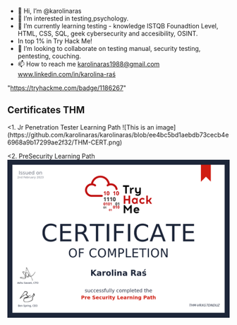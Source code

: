 - 👋 Hi, I’m @karolinaras
- 👀 I’m interested in testing,psychology.
- 🌱 I’m currently learning testing - knowledge ISTQB Founadtion Level, HTML, CSS, SQL, geek cybersecurity and accesibility, OSINT. 
- In top 1% in Try Hack Me!
- 💞️ I’m looking to collaborate on testing manual, security testing, pentesting, couching.
- 📫 How to reach me karolinaras1988@gmail.com
www.linkedin.com/in/karolina-raś

<!---
karolinaras/karolinaras is a ✨ special ✨ repository because its `README.md` (this file) appears on your GitHub profile.
You can click the Preview link to take a look at your changes.
--->
"https://tryhackme.com/badge/1186267"

<h2>Certificates THM</h2>
<1. Jr Penetration Tester Learning Path
![This is an image](https://github.com/karolinaras/karolinaras/blob/ee4bc5bd1aebdb73cecb4e6968a9b17299ae2f32/THM-CERT.png)


<2. PreSecurity Learning Path
![This is an image](https://github.com/karolinaras/karolinaras/blob/ee4bc5bd1aebdb73cecb4e6968a9b17299ae2f32/THM-PreSecurityLearningPath.png)
